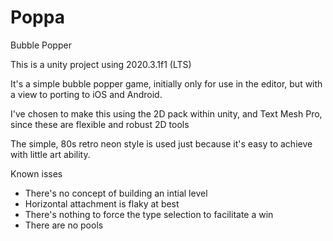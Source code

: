 # Poppa
Bubble Popper


This is a unity project using 2020.3.1f1 (LTS)

It's a simple bubble popper game, initially only for use in the editor, but with a view to porting to iOS and Android.

I've chosen to make this using the 2D pack within unity, and Text Mesh Pro, since these are flexible and robust 2D tools

The simple, 80s retro neon style is used just because it's easy to achieve with little art ability.

Known isses

- There's no concept of building an intial level
- Horizontal attachment is flaky at best
- There's nothing to force the type selection to facilitate a win
- There are no pools
